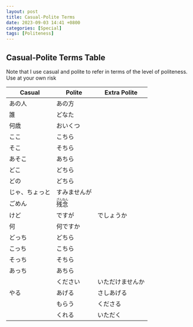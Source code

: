 ```yaml
---
layout: post
title: Casual-Polite Terms
date: 2023-09-03 14:41 +0800
categories: [Special]
tags: [Politeness]
---
```


## Casual-Polite Terms Table
Note that I use casual and polite to refer in terms of the level of politeness. Use at your own risk

| Casual | Polite | Extra Polite |
| -- | -- | -- |
| あの人| あの方 | |
| 誰 | どなた | |
| 何歳 | おいくつ | |
| ここ | こちら | |
| そこ | そちら | |
| あそこ | あちら | |
| どこ | どちら | |
| どの | どちら | |
| じゃ、ちょっと | すみませんが | |
| ごめん | <ruby>残<rt>ざん</rt>念<rt>ねん</rt></ruby> | |
| けど | ですが | でしょうか |
| 何 | 何ですか | |
| どっち | どちら | |
| こっち | こちら | |
| そっち | そちら | |
| あっち | あちら | |
| | ください | いただけませんか |
| やる | あげる | さしあげる |
| | もらう | くださる |
| | くれる | いただく |
